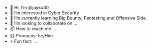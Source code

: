 - 👋 Hi, I’m @jayku30
- 👀 I’m interested in Cyber Security
- 🌱 I’m currently learning Big Bounty, Pentesting and Offensive Side.
- 💞️ I’m looking to collaborate on ...
- 📫 How to reach me ...
- 😄 Pronouns: he/Him
- ⚡ Fun fact: ...

<!---
jayku30/jayku30 is a ✨ special ✨ repository because its `README.md` (this file) appears on your GitHub profile.
You can click the Preview link to take a look at your changes.
--->
